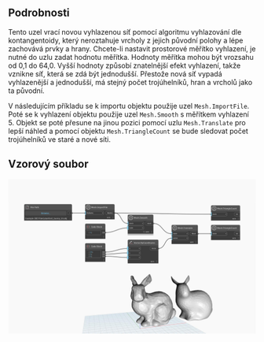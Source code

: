 ## Podrobnosti
Tento uzel vrací novou vyhlazenou síť pomocí algoritmu vyhlazování dle kontangentoidy, který neroztahuje vrcholy z jejich původní polohy a lépe zachovává prvky a hrany. Chcete-li nastavit prostorové měřítko vyhlazení, je nutné do uzlu zadat hodnotu měřítka. Hodnoty měřítka mohou být vrozsahu od 0,1 do 64,0. Vyšší hodnoty způsobí znatelnější efekt vyhlazení, takže vznikne síť, která se zdá být jednodušší. Přestože nová síť vypadá vyhlazenější a jednodušší, má stejný počet trojúhelníků, hran a vrcholů jako ta původní.

V následujícím příkladu se k importu objektu použije uzel `Mesh.ImportFile`. Poté se k vyhlazení objektu použije uzel `Mesh.Smooth` s měřítkem vyhlazení 5. Objekt se poté přesune na jinou pozici pomocí uzlu `Mesh.Translate` pro lepší náhled a pomocí objektu `Mesh.TriangleCount` se bude sledovat počet trojúhelníků ve staré a nové síti.

## Vzorový soubor

![Example](./Autodesk.DesignScript.Geometry.Mesh.Smooth_img.jpg)
